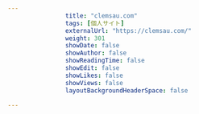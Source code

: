 ---
                title: "clemsau.com"
                tags: [個人サイト]
                externalUrl: "https://clemsau.com/"
                weight: 301
                showDate: false
                showAuthor: false
                showReadingTime: false
                showEdit: false
                showLikes: false
                showViews: false
                layoutBackgroundHeaderSpace: false
                ---

